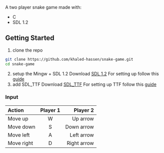 
A two player snake game made with:
* C
* SDL 1.2

## Getting Started

1. clone the repo

```bash
git clone https://github.com/khaled-hassen/snake-game.git
cd snake-game
```
2. setup the Mingw + SDL 1.2
Download  [SDL 1.2](https://www.libsdl.org/release/)
For setting up follow this [guide](https://lazyfoo.net/SDL_tutorials/lesson01/windows/mingw/index.php)
3. add SDL_TTF
Download [SDL_TTF](https://github.com/libsdl-org/SDL_ttf/releases/tag/release-2.0.18)
For setting up TTF follow this [guide](https://lazyfoo.net/SDL_tutorials/lesson03/windows/mingw/index.php)

### Input
| Action      | Player 1    | Player 2     |
| :---        |    :----:   |          ---:|
| Move up     | W           | Up arrow     |
| Move down   | S           | Down arrow   |
| Move left   | A           | Left arrow   |
| Move right  | D           | Right arrow  |
